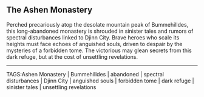 ## The Ashen Monastery

Perched precariously atop the desolate mountain peak of Bummehilldes, this long-abandoned monastery is shrouded in sinister tales and rumors of spectral disturbances linked to Djinn City. Brave heroes who scale its heights must face echoes of anguished souls, driven to despair by the mysteries of a forbidden tome. The victorious may glean secrets from this dark refuge, but at the cost of unsettling revelations.


---

TAGS:Ashen Monastery | Bummehilldes | abandoned | spectral disturbances | Djinn City | anguished souls | forbidden tome | dark refuge | sinister tales | unsettling revelations
